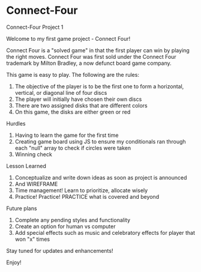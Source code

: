 # Connect-Four
Connect-Four Project 1

Welcome to my first game project - Connect Four! 

Connect Four is a "solved game" in that the first player can win by playing the right moves. Connect Four was first sold under the Connect Four trademark by Milton Bradley, a now defunct board game company.

This game is easy to play. The following are the rules:

1) The objective of the player is to be the first one to form a horizontal, vertical, or diagonal line of four discs
2) The player will initially have chosen their own discs
3) There are two assigned disks that are different colors 
4) On this game, the disks are either green or red

Hurdles
1) Having to learn the game for the first time
2) Creating game board using JS to ensure my conditionals ran through each "null" array to check if circles were taken
3) Winning check

Lesson Learned
1) Conceptualize and write down ideas as soon as project is announced
2) And WIREFRAME
3) Time management! Learn to prioritize, allocate wisely
4) Practice! Practice! PRACTICE what is covered and beyond

Future plans
1) Complete any pending styles and functionality
2) Create an option for human vs computer
3) Add special effects such as music and celebratory effects for player that won "x" times

Stay tuned for updates and enhancements!

Enjoy!
